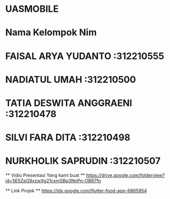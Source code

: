 # UASMOBILE

# Nama Kelompok Nim

# FAISAL ARYA YUDANTO :312210555

# NADIATUL UMAH :312210500

# TATIA DESWITA ANGGRAENI :312210478

# SILVI FARA DITA :312210498

# NURKHOLIK SAPRUDIN :312210507



** Vidio Presentasi Yang kami buat **
https://drive.google.com/folderview?id=1iE5ZeG9xzwXg21cxmSBp3NnPn-OBR7fp

** Link Projek **
https://idx.google.com/flutter-food-app-6865954

